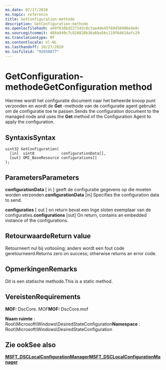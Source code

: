 ```yaml
---
ms.date: 07/17/2020
ms.topic: reference
title: GetConfiguration-methode
description: GetConfiguration-methode
ms.openlocfilehash: a49f810bd227142c8c3ae4de45f69450400e4e8c
ms.sourcegitcommit: 488a940c7c828820b36a6ba56c119f64614afc29
ms.translationtype: MT
ms.contentlocale: nl-NL
ms.lasthandoff: 10/27/2020
ms.locfileid: "92650877"
---
```

# <a name="getconfiguration-method"></a><span data-ttu-id="e30de-103">GetConfiguration-methode</span><span class="sxs-lookup"><span data-stu-id="e30de-103">GetConfiguration method</span></span>

<span data-ttu-id="e30de-104">Hiermee wordt het configuratie document naar het beheerde knoop punt verzonden en wordt de **Get** -methode van de configuratie agent gebruikt om de configuratie toe te passen.</span><span class="sxs-lookup"><span data-stu-id="e30de-104">Sends the configuration document to the managed node and uses the **Get** method of the Configuration Agent to apply the configuration.</span></span>

## <a name="syntax"></a><span data-ttu-id="e30de-105">Syntaxis</span><span class="sxs-lookup"><span data-stu-id="e30de-105">Syntax</span></span>

```mof
uint32 GetConfiguration(
  [in]  uint8            configurationData[],
  [out] OMI_BaseResource configurations[]
);
```

## <a name="parameters"></a><span data-ttu-id="e30de-106">Parameters</span><span class="sxs-lookup"><span data-stu-id="e30de-106">Parameters</span></span>

<span data-ttu-id="e30de-107">**configurationData** \[ in \] geeft de configuratie gegevens op die moeten worden verzonden.</span><span class="sxs-lookup"><span data-stu-id="e30de-107">**configurationData** \[in\] Specifies the configuration data to send.</span></span>

<span data-ttu-id="e30de-108">**configuraties** \[ out \] on return bevat een Inge sloten exemplaar van de configuraties.</span><span class="sxs-lookup"><span data-stu-id="e30de-108">**configurations** \[out\] On return, contains an embedded instance of the configurations.</span></span>

## <a name="return-value"></a><span data-ttu-id="e30de-109">Retourwaarde</span><span class="sxs-lookup"><span data-stu-id="e30de-109">Return value</span></span>

<span data-ttu-id="e30de-110">Retourneert nul bij voltooiing; anders wordt een fout code geretourneerd.</span><span class="sxs-lookup"><span data-stu-id="e30de-110">Returns zero on success; otherwise returns an error code.</span></span>

## <a name="remarks"></a><span data-ttu-id="e30de-111">Opmerkingen</span><span class="sxs-lookup"><span data-stu-id="e30de-111">Remarks</span></span>

<span data-ttu-id="e30de-112">Dit is een statische methode.</span><span class="sxs-lookup"><span data-stu-id="e30de-112">This is a static method.</span></span>

## <a name="requirements"></a><span data-ttu-id="e30de-113">Vereisten</span><span class="sxs-lookup"><span data-stu-id="e30de-113">Requirements</span></span>

<span data-ttu-id="e30de-114">**MOF:** DscCore. MOF</span><span class="sxs-lookup"><span data-stu-id="e30de-114">**MOF:** DscCore.mof</span></span>

<span data-ttu-id="e30de-115">**Naam ruimte** : Root\Microsoft\Windows\DesiredStateConfiguration</span><span class="sxs-lookup"><span data-stu-id="e30de-115">**Namespace** : Root\Microsoft\Windows\DesiredStateConfiguration</span></span>

## <a name="see-also"></a><span data-ttu-id="e30de-116">Zie ook</span><span class="sxs-lookup"><span data-stu-id="e30de-116">See also</span></span>

[<span data-ttu-id="e30de-117">**MSFT_DSCLocalConfigurationManager**</span><span class="sxs-lookup"><span data-stu-id="e30de-117">**MSFT_DSCLocalConfigurationManager**</span></span>](msft-dsclocalconfigurationmanager.md)
